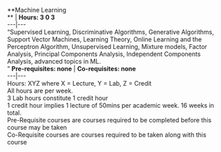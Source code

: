 **Machine Learning  
** | **Hours: 3 0 3**  
---|---  
“Supervised Learning, Discriminative Algorithms, Generative Algorithms, Support Vector Machines, Learning Theory, Online Learning and the Perceptron Algorithm, Unsupervised Learning, Mixture models, Factor Analysis, Principal Components Analysis, Independent Components Analysis, advanced topics in ML.  
” 
**Pre-requisites: none** | **Co-requisites: none**  
---|---  
Hours: XYZ where X = Lecture, Y = Lab, Z = Credit  
All hours are per week.  
3 Lab hours constitute 1 credit hour  
1 credit hour implies 1 lecture of 50mins per academic week. 16 weeks in total.  
Pre-Requisite courses are courses required to be completed before this course may be taken  
Co-Requisite courses are courses required to be taken along with this course
